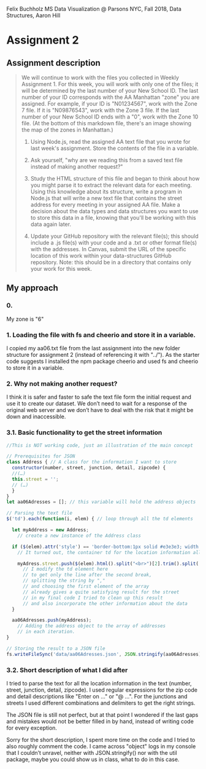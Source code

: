 Felix Buchholz
MS Data Visualization @ Parsons NYC, Fall 2018, Data Structures, Aaron Hill

# Assignment 2

## Assignment description
>We will continue to work with the files you collected in Weekly Assignment 1. For this week, you will work with only one of the files; it will be determined by the last number of your New School ID. The last number of your ID corresponds with the AA Manhattan "zone" you are assigned. For example, if your ID is "N01234567", work with the Zone 7 file. If it is "N09876543", work with the Zone 3 file. If the last number of your New School ID ends with a "0", work with the Zone 10 file. (At the bottom of this markdown file, there's an image showing the map of the zones in Manhattan.)
>
> 1. Using Node.js, read the assigned AA text file that you wrote for last week's assignment. Store the contents of the file in a variable.
>
> 2. Ask yourself, "why are we reading this from a saved text file instead of making another request?"
>
> 3. Study the HTML structure of this file and began to think about how you might parse it to extract the relevant data for each meeting. Using this knowledge about its structure, write a program in Node.js that will write a new text file that contains the street address for every meeting in your assigned AA file. Make a decision about the data types and data structures you want to use to store this data in a file, knowing that you'll be working with this data again later.
>
> 4. Update your GitHub repository with the relevant file(s); this should include a .js file(s) with your code and a .txt or other format file(s) with the addresses. In Canvas, submit the URL of the specific location of this work within your data-structures GitHub repository. Note: this should be in a directory that contains only your work for this week.

## My approach

### 0.
My zone is "6"

### 1. Loading the file with fs and cheerio and store it in a variable.
I copied my aa06.txt file from the last assignment into the new folder structure for assignment 2 (instead of referencing it with "../").
As the starter code suggests I installed the npm package cheerio and used fs and cheerio to store it in a variable.

### 2. Why not making another request?
I think it is safer and faster to safe the text file form the initial request and use it to create our dataset. We don’t need to wait for a response of the original web server and we don’t have to deal with the risk that it might be down and inaccessible.

### 3.1. Basic functionality to get the street information

```javascript
//This is NOT working code, just an illustration of the main concept

// Prerequisites for JSON
class Address { // A class for the information I want to store
  constructor(number, street, junction, detail, zipcode) {
  //(…)
  this.street = '';
  // (…)
  }
}
let aa06Adresses = []; // this variable will hold the address objects

// Parsing the text file
$('td').each(function(i, elem) { // loop through all the td elements

  let myAddress = new Address;
    // create a new instance of the Address class

  if ($(elem).attr('style') == 'border-bottom:1px solid #e3e3e3; width:260px') {
    // It turned out, the container td for the location information all have the same style attribute, that I select here

    myAdress.street.push($(elem).html().split("<br>")[2].trim().split(',')[0]);
      // I modify the td element here
      // to get only the line after the second break,
      // splitting the string by ","
      // and choosing the first element of the array
      // already gives a quite satisfying result for the street
      // in my final code I tried to clean up this result
      // and also incorporate the other information about the data
  }

  aa06Adresses.push(myAddress);
    // Adding the address object to the array of addresses
    // in each iteration.
}

// Storing the result to a JSON file
fs.writeFileSync('data/aa06Adresses.json', JSON.stringify(aa06Adresses));
```

### 3.2. Short description of what I did after

I tried to parse the text for all the location information in the text (number, street, junction, detail, zipcode). I used regular expressions for the zip code and detail descriptions like "Enter on …" or "@ …". For the junctions and streets I used different combinations and delimiters to get the right strings.

The JSON file is still not perfect, but at that point I wondered if the last gaps and mistakes would not be better filled in by hand, instead of writing code for every exception.



Sorry for the short description, I spent more time on the code and I tried to also roughly comment the code.
I came across "object" logs in my console that I couldn’t unravel, neither with JSON.stringify() nor with the util package, maybe you could show us in class, what to do in this case.
